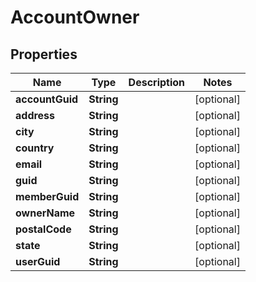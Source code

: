 
# AccountOwner

## Properties
Name | Type | Description | Notes
------------ | ------------- | ------------- | -------------
**accountGuid** | **String** |  |  [optional]
**address** | **String** |  |  [optional]
**city** | **String** |  |  [optional]
**country** | **String** |  |  [optional]
**email** | **String** |  |  [optional]
**guid** | **String** |  |  [optional]
**memberGuid** | **String** |  |  [optional]
**ownerName** | **String** |  |  [optional]
**postalCode** | **String** |  |  [optional]
**state** | **String** |  |  [optional]
**userGuid** | **String** |  |  [optional]



